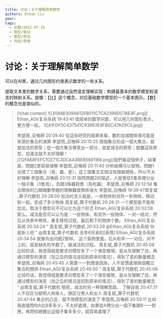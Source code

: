 ```yaml
---
title: 讨论：关于理解简单数学
authors: Ethan Lin
year:
tags:
  - 日期/2022-07-29 
  - 类型/笔记 
  - 类型/想法 
  - 内容/思维 
---
```



# 讨论：关于理解简单数学






可以在AI里，通过几何图形约束表示数学的一些关系。

提取文本里的数学关系，需要通过自然语言理解实现：构建最基本的数学模型和语言的映射关系。就像：【比】这个概念，对应基础数学模型的一个基本图示。【数】的概念也是类似的。


> [!chat content]
> ![[30A8E009A6120B011C7CA2399DC7AE4F.png]]
> Ethan_AGI/复杂系统  19:43:41
> 很简单的数学问题，可以用几何图形表示，更方便一些。
> ![[A1FDF5C437541C93883E9FBDC47A29C5.jpg]]
> 
> 李瑟雨_召喚師  20:09:40
> 從這些研究的結果來看，數的加減關係很可能是來源於集合的演算
> 李瑟雨_召喚師  20:10:25
> 兩個集合形成一個大集合，就是加法的原型；從一個大集合裡拿出一部分，就是減法的原型；脫離這些原型，加減法就不太好理解
> ![[12FA68FEFC1CE71C3DCAA3BEB5691166.png]]我們看這個例子，結果是，問題2更容易理解
> 李瑟雨_召喚師  20:11:40
> 分析結構可以發現，問題1出現了三個集合（鳥、蟲、差），這三個集合互相沒有隸屬關係，所以不太好理解
> 李瑟雨_召喚師  20:12:31
> 按照問題2的描述，人就會從5隻鳥裡分出一個子集（3隻鳥），去跟3條蟲對應（鳥吃蟲）
> 李瑟雨_召喚師  20:12:58
> 集合關係的凸顯跟數學題的理解難度關係很大
> 李瑟雨_召喚師  19:39:47周复斌_算子代数机  20:28:00
> 加法的含义就是，一些物体和另外一些物体，移动到一起，变成了多少物体
> 周复斌_算子代数机  20:28:31
> 一个模型能不能用加法，取决于模型可不可以化为这个形式
> Ethan_AGI/复杂系统  20:33:58
> 那么，减法是否可以认为是：一些物体，和另外一些物体，一对一结对，然后从场景中移除，重复移除过程，最后剩下的物体个数。
> Ethan_AGI/复杂系统  20:34:24
> " 周复斌_算子代数机 20:33:29
> @Ethan_AGI/复杂系统 你是新人吧 "
> @周复斌_算子代数机 去年6月来的[表情]
> Ethan_AGI/复杂系统  20:34:54
> 就像鸟虫问题2那样。
> 这个案例里面，石头和羊一一对应，对不上的，就是缺失的羊数了。做减法的过程。
> 周复斌_算子代数机  20:45:08
> 比较的话，我觉得就是要求对模型多了一个演变推理，是从先理解了加，再通过模型的演变（加之后的情况逆回到原来的情况），得到了差的数量概念
> 李瑟雨_召喚師  20:45:45
> 人需要一一對應是因為，人不習慣處理兩個獨立集合的關係
> Ethan_AGI/复杂系统  20:46:50
> " 周复斌_算子代数机 20:45:08
> 比较的话，我觉得就是要求对模型多了一个演变推理，是从先理解了加，再通过模型的演变（加之后的情况逆回到原来的情况），得到了差的数量概念 "
> @周复斌_算子代数机 嗯呢，减法的另一种理解思路。
> 了解自我  20:47:31
> 人不仅区分聪明人和笨人，换区分男人和女人
> 周复斌_算子代数机  20:47:44
> 集合的凸显，就不用模型的演变了
> 李瑟雨_召喚師  20:50:11
> 比如我直接問你A比B多多少，不太好處理，如果從A裡分出一個子集跟B一一對應，再問你總體比這個子集多多少，就容易處理了
> 
